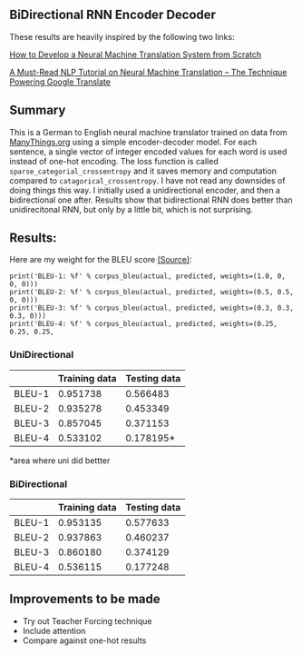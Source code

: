 ## BiDirectional RNN Encoder Decoder 

These results are heavily inspired by the following two links: 

[How to Develop a Neural Machine Translation System from Scratch](https://machinelearningmastery.com/develop-neural-machine-translation-system-keras/)

[A Must-Read NLP Tutorial on Neural Machine Translation – The Technique Powering Google Translate](https://www.analyticsvidhya.com/blog/2019/01/neural-machine-translation-keras/)


## Summary 
This is a German to English neural machine translator trained on data from [ManyThings.org](http://www.manythings.org/anki/) using a simple encoder-decoder model. For each sentence, a single vector of integer encoded values for each word is used instead of one-hot encoding. The loss function is called `sparse_categorial_crossentropy` and it saves memory and computation compared to `catagorical_crossentropy`. I have not read any downsides of doing things this way. I initially used a unidirectional encoder, and then a bidirectional one after. Results show that bidirectional RNN does better than unidirecitonal RNN, but only by a little bit, which is not surprising.

## Results: 

Here are my weight for the BLEU score [(Source)](https://machinelearningmastery.com/develop-neural-machine-translation-system-keras/): 
```
print('BLEU-1: %f' % corpus_bleu(actual, predicted, weights=(1.0, 0, 0, 0)))
print('BLEU-2: %f' % corpus_bleu(actual, predicted, weights=(0.5, 0.5, 0, 0)))
print('BLEU-3: %f' % corpus_bleu(actual, predicted, weights=(0.3, 0.3, 0.3, 0)))
print('BLEU-4: %f' % corpus_bleu(actual, predicted, weights=(0.25, 0.25, 0.25,
```

### UniDirectional

| | Training data | Testing data |
|-- | ------------- | ------------- |
|BLEU-1 | 0.951738 | 0.566483  |
|BLEU-2 | 0.935278  | 0.453349  |
|BLEU-3 | 0.857045  | 0.371153  |
|BLEU-4 | 0.533102  | 0.178195* |

*area where uni did bettter

### BiDirectional

| | Training data | Testing data |
|-- | ------------- | ------------- |
|BLEU-1 | 0.953135 | 0.577633  |
|BLEU-2 | 0.937863  | 0.460237  |
|BLEU-3 | 0.860180  | 0.374129  |
|BLEU-4 | 0.536115  | 0.177248  |

## Improvements to be made

- Try out Teacher Forcing technique 
- Include attention 
- Compare against one-hot results 
